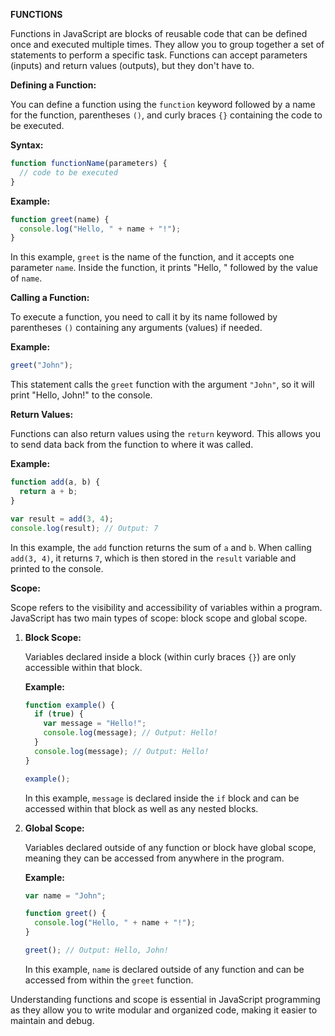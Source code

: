 **FUNCTIONS**

Functions in JavaScript are blocks of reusable code that can be defined once and executed multiple times. They allow you to group together a set of statements to perform a specific task. Functions can accept parameters (inputs) and return values (outputs), but they don't have to.

**Defining a Function:**

You can define a function using the `function` keyword followed by a name for the function, parentheses `()`, and curly braces `{}` containing the code to be executed.

**Syntax:**

```javascript
function functionName(parameters) {
  // code to be executed
}
```

**Example:**

```javascript
function greet(name) {
  console.log("Hello, " + name + "!");
}
```

In this example, `greet` is the name of the function, and it accepts one parameter `name`. Inside the function, it prints "Hello, " followed by the value of `name`.

**Calling a Function:**

To execute a function, you need to call it by its name followed by parentheses `()` containing any arguments (values) if needed.

**Example:**

```javascript
greet("John");
```

This statement calls the `greet` function with the argument `"John"`, so it will print "Hello, John!" to the console.

**Return Values:**

Functions can also return values using the `return` keyword. This allows you to send data back from the function to where it was called.

**Example:**

```javascript
function add(a, b) {
  return a + b;
}

var result = add(3, 4);
console.log(result); // Output: 7
```

In this example, the `add` function returns the sum of `a` and `b`. When calling `add(3, 4)`, it returns `7`, which is then stored in the `result` variable and printed to the console.

**Scope:**

Scope refers to the visibility and accessibility of variables within a program. JavaScript has two main types of scope: block scope and global scope.

1. **Block Scope:**

   Variables declared inside a block (within curly braces `{}`) are only accessible within that block.

   **Example:**

   ```javascript
   function example() {
     if (true) {
       var message = "Hello!";
       console.log(message); // Output: Hello!
     }
     console.log(message); // Output: Hello!
   }

   example();
   ```

   In this example, `message` is declared inside the `if` block and can be accessed within that block as well as any nested blocks.

2. **Global Scope:**

   Variables declared outside of any function or block have global scope, meaning they can be accessed from anywhere in the program.

   **Example:**

   ```javascript
   var name = "John";

   function greet() {
     console.log("Hello, " + name + "!");
   }

   greet(); // Output: Hello, John!
   ```

   In this example, `name` is declared outside of any function and can be accessed from within the `greet` function.

Understanding functions and scope is essential in JavaScript programming as they allow you to write modular and organized code, making it easier to maintain and debug.
